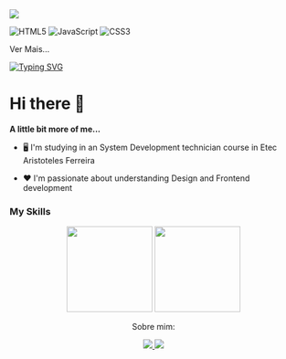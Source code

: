 <img src="https://github.com/AlissonForbidden/AlissonForbidden/blob/main/img/logo.svg" >


<p align="center">

![HTML5](https://img.shields.io/badge/html5-%23E34F26.svg?style=for-the-badge&logo=html5&logoColor=white) ![JavaScript](https://img.shields.io/badge/javascript-%23323330.svg?style=for-the-badge&logo=javascript&logoColor=%23F7DF1E) ![CSS3](https://img.shields.io/badge/css3-%231572B6.svg?style=for-the-badge&logo=css3&logoColor=white)

</p>

<summary>Ver Mais...</summary>

[![Typing SVG](https://readme-typing-svg.herokuapp.com?font=Monoscape&color=%23F71D4F&size=26&center=true&vCenter=true&lines=%E2%9C%A8+Welcome+to+my+github+%E2%9C%A8)](https://git.io/typing-svg)

# Hi there 👋

**A little bit more of me...**

- 🖥️ I'm studying in an System Development technician course in Etec Aristoteles Ferreira

- ❤️ I'm passionate about understanding Design and Frontend development

### My Skills

<p align="center">
<img src="https://github-readme-stats.vercel.app/api?username=AlissonForbidden&theme=dark&show_icons=true" href="https://github.com/Alisson" height="150em">
<img src="https://github-readme-stats.vercel.app/api/top-langs/?username=AlissonForbidden&hide=html&layout=compact&theme=dark" href="https://github.com/iuricode/" height="150em">
</p>

<p align="center"> Sobre mim:</p>

<p align="center">
<a href="https://www.instagram.com/alisu403/" target="_blank"> <img src="https://img.shields.io/badge/Instagram-000?style=for-the-badge&logo=instagram&logoColor=white"> </a> <a href="https://www.twitter.com/AlisuForbidden" target="_blank"> <img src="https://img.shields.io/badge/Twitter-000?style=for-the-badge&logo=twitter&logoColor=white"> </a>

</p>
